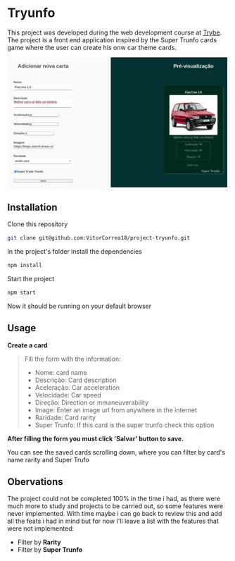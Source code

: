 # Tryunfo

This project was developed during the web development course at [Trybe](https://www.betrybe.com/).
The project is a front end application inspired by the Super Trunfo cards game where the user can create his onw car theme cards.

<img src="./tryunfo.png" alt='screenshot' width="500">

## Installation

Clone this repository
```bash
git clone git@github.com:VitorCorrea18/project-tryunfo.git
```
In the project's folder install the dependencies
```bash
npm install
```
Start the project
```bash
npm start
```

Now it should be running on your default browser

## Usage
<strong>Create a card</strong>

>Fill the form with the information:
>- Nome: card name
>- Descrição: Card description
>- Aceleração: Car acceleration
>- Velocidade: Car speed
>- Direção: Direction or mmaneuverability
>- Image: Enter an image url from anywhere in the internet
>- Raridade: Card rarity
>- Super Trunfo: If this card is the super trunfo check this option

<strong>After filling the form you must click 'Salvar' button to save.</strong> <br>

You can see the saved cards scrolling down, where you can filter by card's name rarity and Super Trufo


## Obervations
  The project could not be completed 100% in the time i had, as there were much more to study and projects to be carried out,
  so some features were never implemented. With time maybe i can go back to review this and add all the feats i had in mind but for now I'll leave a list with
  the features that were not implemented:
  
  - Filter by <strong>Rarity</strong> <br>
  - Filter by <strong>Super Trunfo</strong>
